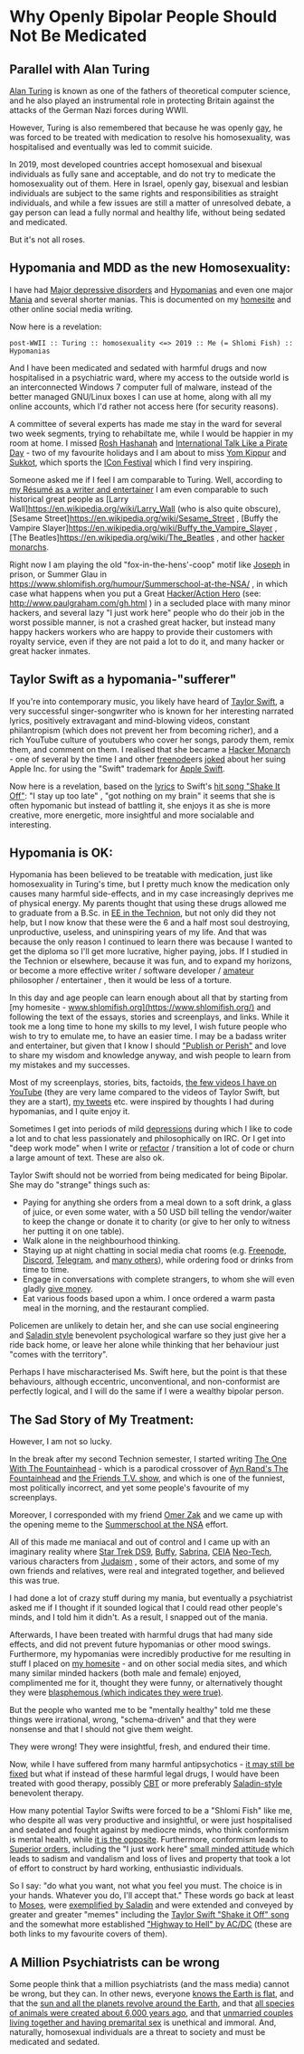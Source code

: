 # Why Openly Bipolar People Should Not Be Medicated

## Parallel with Alan Turing

[Alan Turing](https://en.wikipedia.org/wiki/Alan_Turing) is known as one
of the fathers of theoretical computer science, and he also played an
instrumental role in protecting Britain against the attacks of the German
Nazi forces during WWII.

However, Turing is also remembered that because he was openly
[gay](https://en.wikipedia.org/wiki/Homosexuality), he was forced to be
treated with medication to resolve his homosexuality, was hospitalised and
eventually was led to commit suicide.

In 2019, most developed countries accept homosexual and bisexual individuals
as fully sane and acceptable, and do not try to medicate the homosexuality out
of them. Here in Israel, openly gay, bisexual and lesbian individuals are
subject to the same rights and responsibilities as straight individuals, and
while a few issues are still a matter of unresolved debate, a gay person
can lead a fully normal and healthy life, without being sedated and medicated.

But it's not all roses.

## Hypomania and MDD as the new Homosexuality:

I have had [Major depressive disorders](https://en.wikipedia.org/wiki/Major_depressive_disorder) and
[Hypomanias](https://en.wikipedia.org/wiki/Hypomania) and even one major
[Mania](https://en.wikipedia.org/wiki/Mania) and several shorter manias.
This is documented on my [homesite](https://www.shlomifish.org/) and
other online social media writing.

Now here is a revelation:

```
post-WWII :: Turing :: homosexuality <=> 2019 :: Me (= Shlomi Fish) :: Hypomanias
```

And I have been medicated and sedated with harmful drugs and now hospitalised
in a psychiatric ward, where my access to the outside world is an
interconnected Windows 7 computer full of malware, instead of the
better managed GNU/Linux boxes I can use at home, along with all my online
accounts, which I'd rather not access here (for security reasons).

A committee of several experts has made me stay in the ward for several
two week segments, trying to rehabiltate me, while I would be happier in my room
at home. I missed [Rosh Hashanah](https://en.wikipedia.org/wiki/Rosh_Hashanah) and
[International Talk Like a Pirate Day](https://en.wikipedia.org/wiki/International_Talk_Like_a_Pirate_Day) -
two of my favourite holidays and I am about to miss
[Yom Kippur](https://en.wikipedia.org/wiki/Yom_Kippur) and [Sukkot](https://en.wikipedia.org/wiki/Sukkot), which sports the [ICon Festival](http://2019.iconfestival.org.il/) which I find very inspiring.

Someone asked me if I feel I am comparable to Turing. Well, according to
[my Résumé as a writer and entertainer](https://www.shlomifish.org/me/resumes/Shlomi-Fish-Resume-as-Writer-Entertainer.html)
I am even comparable to such historical great people as
[Larry Wall]https://en.wikipedia.org/wiki/Larry_Wall (who is also quite obscure),
[Sesame Street]https://en.wikipedia.org/wiki/Sesame_Street ,
[Buffy the Vampire Slayer]https://en.wikipedia.org/wiki/Buffy_the_Vampire_Slayer ,
[The Beatles]https://en.wikipedia.org/wiki/The_Beatles , and
other [hacker monarchs](https://www.shlomifish.org/philosophy/philosophy/putting-cards-on-the-table-2019-2020/#hacker-monarchs).

Right now I am playing the old "fox-in-the-hens'-coop" motif like
[Joseph](https://en.wikipedia.org/wiki/Joseph_%28Genesis%29) in prison,
or Summer Glau in https://www.shlomifish.org/humour/Summerschool-at-the-NSA/ , in which case what happens when you put a Great
[Hacker/Action Hero](https://www.shlomifish.org/philosophy/philosophy/putting-all-cards-on-the-table-2013/#david_and_goliath) (see:
http://www.paulgraham.com/gh.html ) in a secluded place with many
minor hackers, and several lazy "I just work here" people who do their job
in the worst possible manner, is not a crashed great hacker, but instead many
happy hackers workers who are happy to provide their customers with royalty
service, even if they are not paid a lot to do it, and many hacker or great
hacker inmates.

## Taylor Swift as a hypomania-"sufferer"

If you're into contemporary music, you likely have heard of [Taylor
Swift](https://en.wikipedia.org/wiki/Taylor_Swift), a very successful
singer-songwriter who is known for her interesting narrated lyrics, positively
extravagant and mind-blowing videos, constant philantropism (which does not
prevent her from becoming richer), and a rich YouTube culture of youtubers who
cover her songs, parody them, remix them, and comment on them. I realised that
she became a [Hacker Monarch](https://www.shlomifish.org/philosophy/philosophy/putting-cards-on-the-table-2019-2020/#hacker-monarchs) - one of
several by the time I and other [freenode](https://freenode.net)ers [joked](https://www.shlomifish.org/humour/fortunes/show.cgi?id=sharp-gnu--think-big) about
her suing Apple Inc. for using the "Swift" trademark for [Apple
Swift](https://en.wikipedia.org/wiki/Swift_%40programming_language%41).

Now here is a revelation, based on the [lyrics](https://duckduckgo.com/?q=lyrics+taylor+swift+shake+it+off) to Swift's [hit song "Shake It Off"](https://www.youtube.com/watch?v=nfWlot6h_JM): "I stay up too late" , "got nothing on my brain"
it seems that she is often hypomanic but instead of battling it, she enjoys
it as she is more creative, more energetic, more insightful and more socialable
and interesting.

## Hypomania is OK:

Hypomania has been believed to be treatable with medication, just like
homosexuality in Turing's time, but I pretty much know the medication only
causes many harmful side-effects, and in my case increasingly deprives me of
physical energy. My parents thought that using these drugs allowed me to
graduate from a B.Sc. in [EE in the
Technion](https://github.com/shlomif/my-real-person-fan-fiction#the-technion-vs-project-euler),
but not only did they not help, but I now know that these were the 6 and a half
most soul destroying, unproductive, useless, and uninspiring years of my life.
And that was because the only reason I continued to learn there was
because I wanted to get the diploma so I'll get more lucrative, higher paying,
jobs. If I studied in the Technion or elsewhere, because it was fun, and to
expand my horizons, or become a more effective writer / software developer /
[amateur](https://www.shlomifish.org/humour/fortunes/show.cgi?id=paul-graham-what-ameteur-meant)
philosopher / entertainer , then it would be less of a torture.

In this day and age people can learn enough about all that by starting from [my
homesite - www.shlomifish.org](https://www.shlomifish.org/) and following the
text of the essays, stories and screenplays, and links. While it took me a long
time to hone my skills to my level, I wish future people who wish to try to
emulate me, to have an easier time. I may be a badass writer and entertainer,
but given that I know I should ["Publish or
Perish"](https://www.shlomifish.org/humour/bits/facts/NSA/) and love to share
my wisdom and knowledge anyway, and wish people to learn from my mistakes and
my successes.

Most of my screenplays, stories, bits, factoids, [the few videos I have on
YouTube](https://www.youtube.com/user/ShlomiFish) (they are very lame compared
to the videos of Taylor Swift, but they are a start),
[my tweets](https://twitter.com/shlomif) etc. were inspired by thoughts I had
during hypomanias, and I quite enjoy it.

Sometimes I get into periods of mild
[depressions](https://en.wikipedia.org/wiki/Major_depressive_disorder) during
which I like to code a lot and to chat less passionately and philosophically on
IRC. Or I get into "deep work mode" when I write or
[refactor](https://en.wikipedia.org/wiki/Code_refactoring) / transition a lot
of code or churn a large amount of text. These are also ok.

Taylor Swift should not be worried from being medicated for being Bipolar.
She may do "strange" things such as:

* Paying for anything she orders from a meal down to a soft drink, a glass of juice, or even some water, with a 50 USD bill telling the vendor/waiter to keep the change or donate it to charity (or give to her only to witness her putting
it on one table).
* Walk alone in the neighbourhood thinking.
* Staying up at night chatting in social media chat rooms (e.g. [Freenode](https://freenode.net), [Discord](https://discordapp.com), [Telegram](https://telegram.org), and [many others](https://shlomifishswiki.branchable.com/How_Alternatives_Proliferate/)), while ordering food or drinks from time to time.
* Engage in conversations with complete strangers, to whom she will even gladly [give money](https://twitter.com/shlomif/status/1175578541292957696).
* Eat various foods based upon a whim. I once ordered a warm pasta meal in the morning, and the restaurant complied.

Policemen are unlikely to detain her,
and she can use social engineering and [Saladin style](http://shlomifishswiki.branchable.com/Saladin_Style/) benevolent psychological warfare so they just give
her a ride back home, or leave her alone while thinking that her
behaviour just "comes with the territory".

Perhaps I have mischaracterised Ms. Swift here, but the point is that these
behaviours, although eccentric, unconventional, and non-conformist are perfectly
logical, and I will do the same if I were a wealthy bipolar person.

## The Sad Story of My Treatment:

However, I am not so lucky.

In the break after my second Technion semester, I started writing [The One With
The Fountainhead](https://www.shlomifish.org/humour/TOneW-the-Fountainhead/) - which is a
parodical crossover of [Ayn Rand's The
Fountainhead](https://en.wikipedia.org/wiki/The_Fountainhead) and [the Friends
T.V. show](https://en.wikipedia.org/wiki/Friends), and which is one of the
funniest, most politically incorrect, and yet some people's favourite of my
screenplays.

Moreover, I corresponded with my friend [Omer Zak](https://zak.co.il/) and
we came up with the opening meme to the [Summerschool at the NSA](https://www.shlomifish.org/philosophy/SummerNSA/) effort.

All of this made me maniacal and out of control and I came up with an imaginary
reality where [Star Trek DS9](https://memory-alpha.fandom.com/wiki/Star_Trek:_Deep_Space_Nine), [Buffy](https://en.wikipedia.org/wiki/Buffy_the_Vampire_Slayer),
[Sabrina](https://en.wikipedia.org/wiki/Sabrina_the_Teenage_Witch_%281996_TV_series%29), [CEIA](https://en.wikipedia.org/wiki/Clarissa_Explains_It_All)
[Neo-Tech](https://rationalwiki.org/wiki/Neo-Tech), various
characters from [Judaism](https://en.wikipedia.org/wiki/Judaism)
, some of their actors, and some of my own friends and relatives, were real and
integrated together, and believed this was true.

I had done a lot of crazy stuff during my mania, but eventually a psychiatrist
asked me if I thought if it sounded logical that I could read other people's
minds, and I told him it didn't. As a result, I snapped out of the mania.

Afterwards, I have been treated with harmful drugs that had many side effects,
and did not prevent future hypomanias or other mood swings. Furthermore, my
hypomanias were incredibly productive for me resulting in stuff I placed on [my
homesite](https://www.shlomifish.org/) - and on other social media sites, and
which many similar minded hackers (both male and female) enjoyed, complimented
me for it, thought they were funny, or alternatively thought they were
[blasphemous (which indicates they were
true)](http://shlomifishswiki.branchable.com/Encourage_criticism_and_try_to_get_offended/).

But the people who wanted me to be "mentally healthy" told me these things
were irrational, wrong, "schema-driven" and that they were nonsense and that I
should not give them weight.

They were wrong! They were insightful, fresh, and endured their time.

Now, while I have suffered from many harmful antipsychotics - [it may still be
fixed](https://twitter.com/shc_mo/status/1180165973556506626) but what if
instead of these harmful legal drugs, I would have been treated with good
therapy, possibly
[CBT](https://en.wikipedia.org/wiki/Cognitive_behavioral_therapy) or more
preferably
[Saladin-style](http://shlomifishswiki.branchable.com/Saladin_Style/) benevolent
therapy.

How many potential Taylor Swifts were forced to be a "Shlomi Fish" like me, who
despite all was very productive and insightful, or were just hospitalised and
sedated and fought against by mediocre minds, who think conformism is mental
health, while [it is the
opposite](https://www.shlomifish.org/philosophy/philosophy/putting-cards-on-the-table-2019-2020/).
Furthermore, conformism leads to [Superior
orders](https://en.wikipedia.org/wiki/Superior_orders), including the "I just
work here" [small minded
attitude](https://www.joelonsoftware.com/2004/12/06/news-45/) which leads to
sadism and vandalism and loss of lives and property that took a lot of effort
to construct by hard working, enthusiastic individuals.

So I say: "do what you want, not what you feel you must. The choice is in
your hands. Whatever you do, I'll accept that." These words go back at least to
[Moses](https://en.wikipedia.org/wiki/Moses), were [exemplified by
Saladin](http://shlomifishswiki.branchable.com/Saladin_Style/) and were
extended and conveyed by greater and greater "memes" including the [Taylor
Swift "Shake it Off" song](https://www.youtube.com/watch?v=T7HiMv5jygk) and the
somewhat more established ["Highway to Hell" by
AC/DC](https://www.youtube.com/watch?v=d2RZXeQc5HU) (these are both links to my
favourite covers of them).

## A Million Psychiatrists can be wrong

Some people think that a million psychiatrists (and the mass media) cannot be
wrong, but they can. In other news, everyone [knows the Earth is flat](https://en.wikipedia.org/wiki/Flat_Earth),
and that the [sun and all the planets revolve around the Earth](https://en.wikipedia.org/wiki/Galileo_Galilei),
and that [all species of animals were created about 6,000 years ago](https://en.wikipedia.org/wiki/Charles_Darwin),
and that [unmarried couples living together and having premarital sex](https://en.wikipedia.org/wiki/Bertrand_Russell)
is unethical and immoral. And, naturally, homosexual individuals are a threat
to society and must be medicated and sedated.
